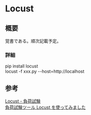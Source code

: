 # Locust

## 概要
覚書である。順次記載予定。

### 詳細
pip install locust  
locust -f xxx.py --host=http://localhost


## 参考
[Locust - 負荷試験](https://qiita.com/visualskyrim/items/2f33b713b4b18e0ee826)  
[負荷試験ツール Locust を使ってみました](https://mmtomitomimm.blogspot.com/2019/02/locust.html)
